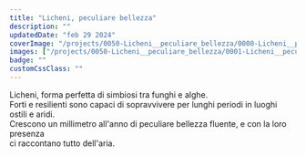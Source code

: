 ```yaml
---
title: "Licheni, peculiare bellezza"
description: ""
updatedDate: "feb 29 2024"
coverImage: "/projects/0050-Licheni__peculiare_bellezza/0000-Licheni__peculiare_bellezza_Licheni_simbiosi_alghe_funghi_bosco_collaborazione_Monti_Nebrodi_Sicilia_acero_forme_natura_60mm_olympus_Olympus.jpg"
images: ["/projects/0050-Licheni__peculiare_bellezza/0001-Licheni__peculiare_bellezza_Licheni_simbiosi_alghe_funghi_bosco_collaborazione_Monti_Nebrodi_Sicilia_acero_forme_natura_60mm_olympus_Olympus.jpg","/projects/0050-Licheni__peculiare_bellezza/0002-Licheni__peculiare_bellezza_Licheni_simbiosi_alghe_funghi_bosco_collaborazione_Monti_Nebrodi_Sicilia_acero_forme_natura_60mm_olympus_Olympus.jpg","/projects/0050-Licheni__peculiare_bellezza/0003-Licheni__peculiare_bellezza_Licheni_simbiosi_alghe_funghi_bosco_collaborazione_Monti_Nebrodi_Sicilia_acero_forme_natura_60mm_olympus_Olympus.jpg","/projects/0050-Licheni__peculiare_bellezza/0004-Licheni__peculiare_bellezza_Licheni_simbiosi_alghe_funghi_bosco_collaborazione_Monti_Nebrodi_Sicilia_acero_forme_natura_60mm_olympus_Olympus.jpg","/projects/0050-Licheni__peculiare_bellezza/0005-Licheni__peculiare_bellezza_Licheni_simbiosi_alghe_funghi_bosco_collaborazione_Monti_Nebrodi_Sicilia_acero_forme_natura_60mm_olympus_Olympus.jpg","/projects/0050-Licheni__peculiare_bellezza/0006-Licheni__peculiare_bellezza_Licheni_simbiosi_alghe_funghi_bosco_collaborazione_Monti_Nebrodi_Sicilia_acero_forme_natura_60mm_olympus_Olympus.jpg","/projects/0050-Licheni__peculiare_bellezza/0007-Licheni__peculiare_bellezza_Licheni_simbiosi_alghe_funghi_bosco_collaborazione_Monti_Nebrodi_Sicilia_acero_forme_natura_60mm_olympus_Olympus.jpg","/projects/0050-Licheni__peculiare_bellezza/0008-Licheni__peculiare_bellezza_Licheni_simbiosi_alghe_funghi_bosco_collaborazione_Monti_Nebrodi_Sicilia_acero_forme_natura_60mm_olympus_Olympus.jpg"]
badge: ""
customCssClass: ""
---
```


Licheni, forma perfetta di simbiosi tra funghi e alghe.  
Forti e resilienti sono capaci di sopravvivere per lunghi periodi in luoghi ostili e aridi.  
Crescono un millimetro all'anno di peculiare bellezza fluente, e con la loro presenza  
ci raccontano tutto dell'aria.

